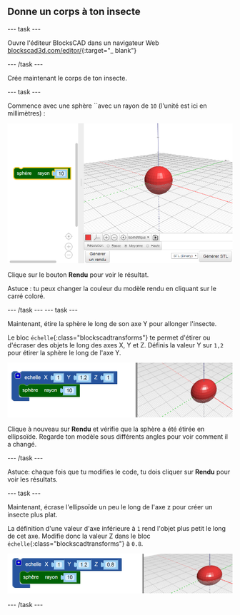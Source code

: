 ## Donne un corps à ton insecte

--- task ---

Ouvre l'éditeur BlocksCAD dans un navigateur Web [blockscad3d.com/editor/](https://www.blockscad3d.com/editor/){:target="_ blank"}

--- /task ---

Crée maintenant le corps de ton insecte.

--- task ---

Commence avec une sphère ``avec un rayon de `10` (l'unité est ici en millimètres) :

![capture d'écran](images/bug-body-sphere.png)

Clique sur le bouton **Rendu** pour voir le résultat.

Astuce : tu peux changer la couleur du modèle rendu en cliquant sur le carré coloré.

--- /task --- --- task ---

Maintenant, étire la sphère le long de son axe Y pour allonger l'insecte.

Le bloc `échelle`{:class="blockscadtransforms"} te permet d'étirer ou d'écraser des objets le long des axes X, Y et Z. Définis la valeur Y sur `1,2` pour étirer la sphère le long de l'axe Y.

![capture d'écran](images/bug-body-y.png)

Clique à nouveau sur **Rendu** et vérifie que la sphère a été étirée en ellipsoïde. Regarde ton modèle sous différents angles pour voir comment il a changé.

--- /task ---

Astuce: chaque fois que tu modifies le code, tu dois cliquer sur **Rendu** pour voir les résultats.

--- task ---

Maintenant, écrase l'ellipsoïde un peu le long de l'axe z pour créer un insecte plus plat.

La définition d'une valeur d'axe inférieure à `1` rend l'objet plus petit le long de cet axe. Modifie donc la valeur Z dans le bloc `échelle`{:class="blockscadtransforms"} à `0.8`.

![capture d'écran](images/bug-body-z.png)

--- /task ---




